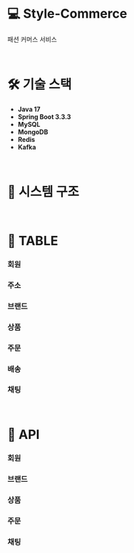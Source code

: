 # 💻 Style-Commerce
패션 커머스 서비스

<br>

# 🛠️ 기술 스택
* **Java 17**
* **Spring Boot 3.3.3**
* **MySQL**
* **MongoDB**
* **Redis**
* **Kafka**

<br>

# 🧩 시스템 구조

<br>

# 📄 TABLE
### 회원
### 주소
### 브랜드
### 상품
### 주문
### 배송
### 채팅

<br>

# 📜 API
### 회원
### 브랜드
### 상품
### 주문
### 채팅
